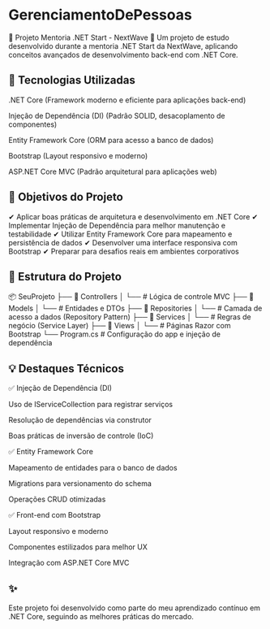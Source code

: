 
# GerenciamentoDePessoas

📌 Projeto Mentoria .NET Start - NextWave
🚀 Um projeto de estudo desenvolvido durante a mentoria .NET Start da NextWave, aplicando conceitos avançados de desenvolvimento back-end com .NET Core.


## 🔧 Tecnologias Utilizadas
.NET Core (Framework moderno e eficiente para aplicações back-end)

Injeção de Dependência (DI) (Padrão SOLID, desacoplamento de componentes)

Entity Framework Core (ORM para acesso a banco de dados)

Bootstrap (Layout responsivo e moderno)

ASP.NET Core MVC (Padrão arquitetural para aplicações web)
## 🎯 Objetivos do Projeto
✔ Aplicar boas práticas de arquitetura e desenvolvimento em .NET Core
✔ Implementar Injeção de Dependência para melhor manutenção e testabilidade
✔ Utilizar Entity Framework Core para mapeamento e persistência de dados
✔ Desenvolver uma interface responsiva com Bootstrap
✔ Preparar para desafios reais em ambientes corporativos
## 📂 Estrutura do Projeto
📦 SeuProjeto
├── 📂 Controllers
│   └──  # Lógica de controle MVC
├── 📂 Models
│   └── # Entidades e DTOs
├── 📂 Repositories
│   └── # Camada de acesso a dados (Repository Pattern)
├── 📂 Services
│   └──  # Regras de negócio (Service Layer)
├── 📂 Views
│   └── # Páginas Razor com Bootstrap
└── Program.cs # Configuração do app e injeção de dependência
## 💡 Destaques Técnicos
✅ Injeção de Dependência (DI)

Uso de IServiceCollection para registrar serviços

Resolução de dependências via construtor

Boas práticas de inversão de controle (IoC)

✅ Entity Framework Core

Mapeamento de entidades para o banco de dados

Migrations para versionamento do schema

Operações CRUD otimizadas

✅ Front-end com Bootstrap

Layout responsivo e moderno

Componentes estilizados para melhor UX

Integração com ASP.NET Core MVC
## ✨
Este projeto foi desenvolvido como parte do meu aprendizado contínuo em .NET Core, seguindo as melhores práticas do mercado.
